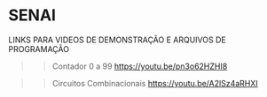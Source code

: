 # SENAI

LINKS PARA VIDEOS DE DEMONSTRAÇÃO E ARQUIVOS DE PROGRAMAÇÃO

>>Contador 0 a 99
https://youtu.be/pn3o62HZHI8

>>Circuitos Combinacionais
https://youtu.be/A2lSz4aRHXI
